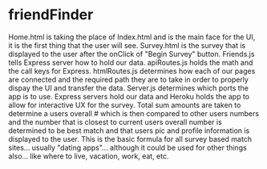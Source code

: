 # friendFinder

Home.html is taking the place of Index.html and is the main face for the UI, it is the first thing that the user will see. Survey.html is the survey that is displayed to the user after the onClick of "Begin Survey" button. Friends.js tells Express server how to hold our data. apiRoutes.js holds the math and the call keys for Express. htmlRoutes.js determines how each of our pages are connected and the required path they are to take in order to properly dispay the UI and transfer the data. Server.js determines which ports the app is to use. Express servers hold our data and Heroku holds the app to allow for interactive UX for the survey. Total sum amounts are taken to determine a users overall # which is then compared to other users numbers and the number that is closest to current users overall number is determined to be best match and that users pic and profile information is displayed to the user. This is the basic formula for all survey based match sites... usually "dating apps"... although it could be used for other things also... like where to live, vacation, work, eat, etc.